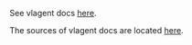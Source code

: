 See vlagent docs [here](https://docs.victoriametrics.com/victorialogs/vlagent/).

The sources of vlagent docs are located [here](https://github.com/VictoriaMetrics/VictoriaLogs/blob/master/docs/victorialogs/vlagent.md).
